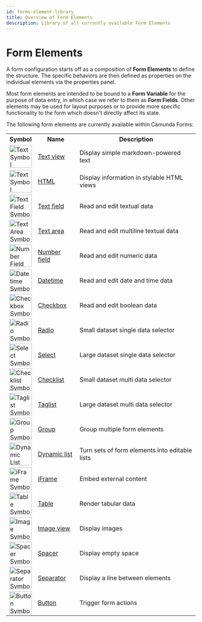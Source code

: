 ```yaml
---
id: forms-element-library
title: Overview of Form Elements
description: Library of all currently available Form Elements
---
```


# Form Elements

A form configuration starts off as a composition of **Form Elements** to define the structure. The specific behaviors are then defined as properties on the individual elements via the properties panel.

Most form elements are intended to be bound to a **Form Variable** for the purpose of data entry, in which case we refer to them as **Form Fields**. Other elements may be used for layout purposes or to provide more specific functionality to the form which doesn't directly affect its state.

The following form elements are currently available within Camunda Forms:

<table>
  <tr>
    <th>Symbol</th>
    <th>Name</th>
    <th>Description</th>
  </tr>

  <tr>
    <td><img src="/img/form-icons/form-text.svg" alt="Text Symbol" height="60"></img></td>
    <td><a href="../forms-element-library-text">Text view</a></td>
    <td>Display simple markdown-powered text</td>
  </tr>

  <tr>
    <td><img src="/img/form-icons/form-html.svg" alt="Text Symbol" height="60"></img></td>
    <td><a href="../forms-element-library-html">HTML</a></td>
    <td>Display information in stylable HTML views</td>
  </tr>

  <tr>
    <td><img src="/img/form-icons/form-textField.svg" alt="Text Field Symbol" height="60"></img></td>
    <td><a href="../forms-element-library-textfield">Text field</a></td>
    <td>Read and edit textual data</td>
  </tr>

   <tr>
    <td><img src="/img/form-icons/form-textArea.svg" alt="Text Area Symbol" height="60"></img></td>
    <td><a href="../forms-element-library-textarea">Text area</a></td>
    <td>Read and edit multiline textual data</td>
  </tr>  
  
  <tr>
    <td><img src="/img/form-icons/form-number.svg" alt="Number Field Symbol" height="60"></img></td>
    <td><a href="../forms-element-library-number">Number field</a></td>
    <td>Read and edit numeric data</td>
  </tr>

   <tr>
    <td><img src="/img/form-icons/form-datetime.svg" alt="Datetime Symbol" height="60"></img></td>
    <td><a href="../forms-element-library-datetime">Datetime</a></td>
    <td>Read and edit date and time data</td>
  </tr>

  <tr>
    <td><img src="/img/form-icons/form-checkbox.svg" alt="Checkbox Symbol" height="60"></img></td>
    <td><a href="../forms-element-library-checkbox">Checkbox</a></td>
    <td>Read and edit boolean data</td>
  </tr>

  <tr>
    <td><img src="/img/form-icons/form-radio.svg" alt="Radio Symbol" height="60"></img></td>
    <td><a href="../forms-element-library-radio">Radio</a></td>
    <td>Small dataset single data selector</td>
  </tr>  
  
  <tr>
    <td><img src="/img/form-icons/form-select.svg" alt="Select Symbol" height="60"></img></td>
    <td><a href="../forms-element-library-select">Select</a></td>
    <td>Large dataset single data selector</td>
  </tr>

  <tr>
    <td><img src="/img/form-icons/form-checklist.svg" alt="Checklist Symbol" height="60"></img></td>
    <td><a href="../forms-element-library-checkbox-group">Checklist</a></td>
    <td>Small dataset multi data selector</td>
  </tr>  
  
  <tr>
    <td><img src="/img/form-icons/form-taglist.svg" alt="Taglist Symbol" height="60"></img></td>
    <td><a href="../forms-element-library-taglist">Taglist</a></td>
    <td>Large dataset multi data selector</td>
  </tr>

  <tr>
    <td><img src="/img/form-icons/form-group.svg" alt="Group Symbol" height="60"></img></td>
    <td><a href="../forms-element-library-group">Group</a></td>
    <td>Group multiple form elements</td>
  </tr>

  <tr>
    <td><img src="/img/form-icons/form-dynamiclist.svg" alt="Dynamic List Symbol" height="60"></img></td>
    <td><a href="../forms-element-library-dynamiclist">Dynamic list</a></td>
    <td>Turn sets of form elements into editable lists</td>
  </tr>

  <tr>
    <td><img src="/img/form-icons/form-iframe.svg" alt="iFrame Symbol" height="60"></img></td>
    <td><a href="../forms-element-library-iframe">iFrame</a></td>
    <td>Embed external content</td>
  </tr>

  <tr>
    <td><img src="/img/form-icons/form-table.svg" alt="Table Symbol" height="60"></img></td>
    <td><a href="../forms-element-library-table">Table</a></td>
    <td>Render tabular data</td>
  </tr>

  <tr>
    <td><img src="/img/form-icons/form-image.svg" alt="Image Symbol" height="60"></img></td>
    <td><a href="../forms-element-library-image">Image view</a></td>
    <td>Display images</td>
  </tr>

  <tr>
    <td><img src="/img/form-icons/form-spacer.svg" alt="Spacer Symbol" height="60"></img></td>
    <td><a href="../forms-element-library-spacer">Spacer</a></td>
    <td>Display empty space</td>
  </tr>

  <tr>
    <td><img src="/img/form-icons/form-separator.svg" alt="Separator Symbol" height="60"></img></td>
    <td><a href="../forms-element-library-separator">Separator</a></td>
    <td>Display a line between elements</td>
  </tr>

  <tr>
    <td><img src="/img/form-icons/form-button.svg" alt="Button Symbol" height="60"></img></td>
    <td><a href="../forms-element-library-button">Button</a></td>
    <td>Trigger form actions</td>
  </tr>

</table>
